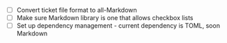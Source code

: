 
- [ ] Convert ticket file format to all-Markdown
- [ ] Make sure Markdown library is one that allows checkbox lists
- [ ] Set up dependency management - current dependency is TOML, soon Markdown
